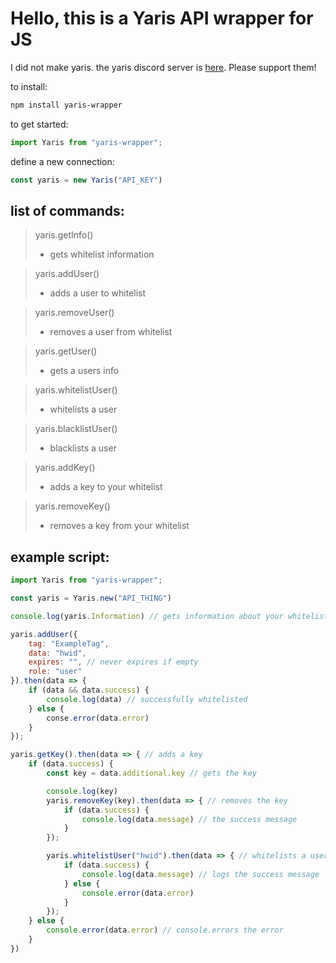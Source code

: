 # Hello, this is a Yaris API wrapper for JS

I did not make yaris. the yaris discord server is [here](https://discord.gg/qVBtSYXX72). Please support them!

to install:
```sh
npm install yaris-wrapper
```

to get started:
```js
import Yaris from "yaris-wrapper";
```

define a new connection:
```js
const yaris = new Yaris("API_KEY")
```

## list of commands:

> yaris.getInfo()
> - gets whitelist information

> yaris.addUser()
> - adds a user to whitelist

> yaris.removeUser()
> - removes a user from whitelist

> yaris.getUser()
> - gets a users info

> yaris.whitelistUser()
> - whitelists a user

> yaris.blacklistUser()
> - blacklists a user

> yaris.addKey()
> - adds a key to your whitelist

> yaris.removeKey()
> - removes a key from your whitelist

## example script:

```js
import Yaris from "yaris-wrapper";

const yaris = Yaris.new("API_THING")

console.log(yaris.Information) // gets information about your whitelist

yaris.addUser({
    tag: "ExampleTag",
    data: "hwid",
    expires: "", // never expires if empty
    role: "user"
}).then(data => {
    if (data && data.success) {
        console.log(data) // successfully whitelisted
    } else {
        conse.error(data.error)
    }
});

yaris.getKey().then(data => { // adds a key
    if (data.success) {
        const key = data.additional.key // gets the key

        console.log(key)
        yaris.removeKey(key).then(data => { // removes the key
            if (data.success) {
                console.log(data.message) // the success message
            }
        });

        yaris.whitelistUser("hwid").then(data => { // whitelists a user with hwid
            if (data.success) {
                console.log(data.message) // logs the success message
            } else {
                console.error(data.error)
            }
        });
    } else {
        console.error(data.error) // console.errors the error
    }
})
```
